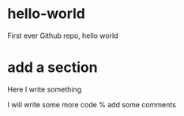 # hello-world
First ever Github repo, hello world
# add a section
Here I write something 

I will write some more code 
% add some comments
